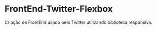 # FrontEnd-Twitter-Flexbox
Criação de FrontEnd usado pelo Twitter utilizando biblioteca responsiva.
